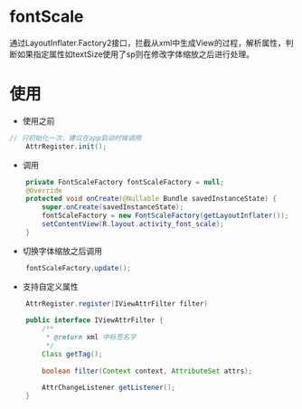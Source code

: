 # fontScale

通过LayoutInflater.Factory2接口，拦截从xml中生成View的过程，解析属性，判断如果指定属性如textSize使用了sp则在修改字体缩放之后进行处理。

# 使用
- 使用之前
```java
// 只初始化一次，建议在app启动时候调用
    AttrRegister.init();
```

- 调用
```java
    private FontScaleFactory fontScaleFactory = null;
    @Override
    protected void onCreate(@Nullable Bundle savedInstanceState) {
        super.onCreate(savedInstanceState);
        fontScaleFactory = new FontScaleFactory(getLayoutInflater());
        setContentView(R.layout.activity_font_scale);
    }
```

- 切换字体缩放之后调用
```java
    fontScaleFactory.update();
```

- 支持自定义属性
```java
    AttrRegister.register(IViewAttrFilter filter)
    
    public interface IViewAttrFilter {
        /**
         * @return xml 中标签名字
         */
        Class getTag();
    
        boolean filter(Context context, AttributeSet attrs);
    
        AttrChangeListener getListener();
    }
```

